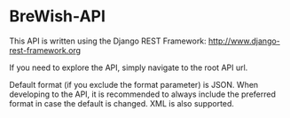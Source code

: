 # BreWish-API
This API is written using the Django REST Framework: http://www.django-rest-framework.org

If you need to explore the API, simply navigate to the root API url.

Default format (if you exclude the format parameter) is JSON. When developing to the API, it is recommended to always include the preferred format in case the default is changed. XML is also supported.
